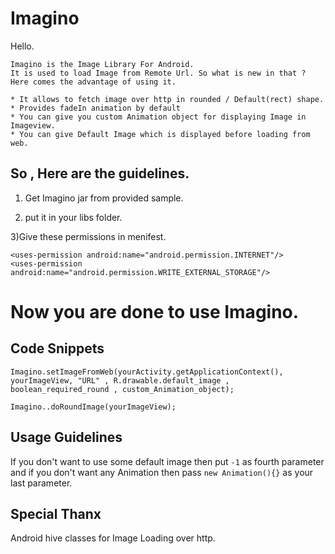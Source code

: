 Imagino
=======
Hello.

	Imagino is the Image Library For Android.
	It is used to load Image from Remote Url. So what is new in that ?
	Here comes the advantage of using it. 
	
	* It allows to fetch image over http in rounded / Default(rect) shape.
	* Provides fadeIn animation by default
	* You can give you custom Animation object for displaying Image in Imageview.
	* You can give Default Image which is displayed before loading from web.
	
## So , Here are the guidelines. ##
	
1) Get Imagino jar from provided sample.
	
2) put it in your libs folder.
	
3)Give these permissions in menifest.
	
    <uses-permission android:name="android.permission.INTERNET"/>
    <uses-permission android:name="android.permission.WRITE_EXTERNAL_STORAGE"/>
    
Now you are done to use Imagino.
===============================

## Code Snippets ##
````
Imagino.setImageFromWeb(yourActivity.getApplicationContext(), yourImageView, "URL" , R.drawable.default_image , boolean_required_round , custom_Animation_object);
````
````
Imagino..doRoundImage(yourImageView);
````

## Usage Guidelines ##
If you don't want to use some default image then put ````-1```` as fourth parameter and if you don't want any Animation then pass ````new Animation(){}```` as your last parameter.

## Special Thanx ##
Android hive classes for Image Loading over http.
